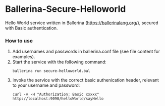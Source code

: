 # Ballerina-Secure-Helloworld
Hello World service written in Ballerina (https://ballerinalang.org/), secured with Basic authentication.

### How to use
1. Add usernames and passwords in ballerina.conf file (see file content for examples).
2. Start the service with the following command:
   ```
   ballerina run secure-helloworld.bal
   ```
3. Invoke the service with the correct basic authenication header, relevant to your username and password:
   ```
   curl -v -H "Authorization: Basic xxxxx" http://localhost:9090/helloWorld/sayHello
   ```   
